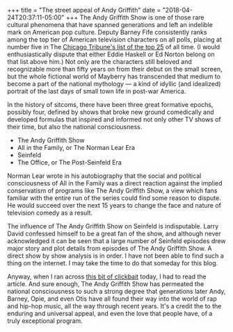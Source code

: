 +++
title = "The street appeal of Andy Griffith"
date = "2018-04-24T20:37:11-05:00"
+++
The Andy Griffith Show is one of those rare cultural phenomena that have spanned generations and left an indelible mark on American pop culture. Deputy Barney Fife consistently ranks among the top tier of American television characters on all polls, placing at number five in The [Chicago Tribune's list of the top 25](http://articles.chicagotribune.com/1995-12-06/features/9512060169_1_lucy-ricardo-ted-baxter-tv-characters) of all time. (I would enthusiastically dispute that either Eddie Haskell or Ed Norton belong on that list above him.) Not only are the characters still beloved and recognizable more than fifty years on from their debut on the small screen, but the whole fictional world of Mayberry has transcended that medium to become a part of the national mythology — a kind of idyllic (and idealized) portrait of the last days of small town life in post-war America.

In the history of sitcoms, there have been three great formative epochs, possibly four, defined by shows that broke new ground comedically and developed formulas that inspired and informed not only other TV shows of their time, but also the national consciousness. 

*  The Andy Griffith Show
*  All in the Family, or The Norman Lear Era
*  Seinfeld
*  The Office, or The Post-Seinfeld Era

Norman Lear wrote in his autobiography that the social and political consciousness of All in the Family was a direct reaction against the implied conservatism of programs like The Andy Griffith Show, a view which fans familiar with the entire run of the series could find some reason to dispute. He would succeed over the next 15 years to change the face and nature of television comedy as a result.

The influence of The Andy Griffith Show on Seinfeld is indisputable. Larry David confessed himself to be a great fan of the show, and although never acknowledged it can be seen that a large number of Seinfeld episodes drew major story and plot details from episodes of The Andy Griffith Show. A direct show by show analysis is in order. I have not been able to find such a thing on the internet. I may take the time to do that someday for this blog.

Anyway, when I ran across [this bit of clickbait](https://www.metv.com/lists/here-are-a-dozen-rap-songs-that-referenced-andy-griffith) today, I had to read the article. And sure enough, The Andy Griffith Show has permeated the national consciousness to such a strong degree that generations later Andy, Barney, Opie, and even Otis have all found their way into the world of rap and hip-hop music, all the way through recent years. It's a credit the to the enduring and universal appeal, and even the love that people have, of a truly exceptional program.
